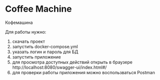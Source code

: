 # Coffee Machine
Кофемашина

Для работы нужно:

1. cкачать проект
2. запустить docker-compose.yml
3. указать логин и пароль для БД
4. запустить приложение
5. для просмотра доступных действий открыть в браузере http://localhost:8080/swagger-ui/index.html#/
6. для проверки работы приложения можно воспользваться Postman
